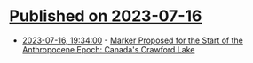 # [Published on 2023-07-16](index.md)

* [2023-07-16, 19:34:00](https://news.slashdot.org/story/23/07/15/1925236/marker-proposed-for-the-start-of-the-anthropocene-epoch-canadas-crawford-lake?utm_source=rss1.0mainlinkanon&utm_medium=feed) - [Marker Proposed for the Start of the Anthropocene Epoch: Canada's Crawford Lake](https://news.slashdot.org/story/23/07/15/1925236/marker-proposed-for-the-start-of-the-anthropocene-epoch-canadas-crawford-lake?utm_source=rss1.0mainlinkanon&utm_medium=feed)
